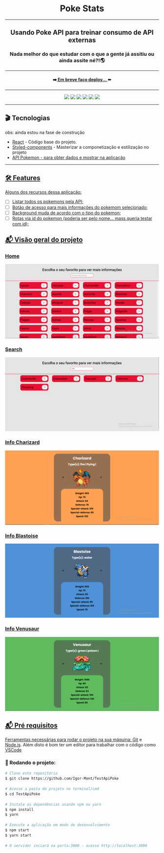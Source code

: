 <div align="center">
  <h1>Poke Stats</h1>
</div>
<hr/>

<h2 align="center" >Usando Poke API para treinar consumo de API externas</h2>
<h3 align="center">Nada melhor do que estudar com o que a gente já assitiu ou ainda assite né?!🌎</h3>
<hr />

<h4 align="center">➡️<a target="_blank" href=""> Em breve faço deploy... </a>⬅️</h4>
<hr/>

<div align="center">
<img src="https://img.shields.io/badge/npm-7.19.1-green" />
<img src="https://img.shields.io/badge/API-POKE-red" />
<img src="https://img.shields.io/badge/typescript-3.1.2-blue" />
<img src="https://img.shields.io/badge/node-14.17.1-green" />
<img src="https://img.shields.io/badge/react-17.0.2-9cf" />
<img src="https://img.shields.io/badge/styledComponents-5.2.3-9cf" />
</div>
<hr/>

<h2> 🎬 Tecnologias</h2>
  <p>obs: ainda estou na fase de construção</p>
 
<ul>
  <li><a target="_blank" href="https://reactjs.org/" >React</a> - Código base do projeto.</li>
  <li><a target="_blank" href="https://styled-components.com/" >Styled-components</a> - Masterizar a componetização e estilização no projeto</li>
  <li><a target="_blank" href="https://pokeapi.co/" >API Pokemon - para obter dados e mostrar na aplicação</li>
</ul>
<hr/>

<h2> 🛠 Features</h2>

<p>Alguns dos recursos dessa aplicação:</p>

-   [ ] Listar todos os pokemons pela API;
-   [ ] Botão de acesso para mais informações do pokemom selecionado;
-   [ ] Background muda de acordo com o tipo do pokemon;
-   [ ] Rotas via id do pokemon (poderia ser pelo nome... mass queria testar com id);

<h2> 📬 Visão geral do projeto</h2>

<h3>Home</h3>
<img src="./screenshots/home.png" />
<h3>Search</h3>
<img src="./screenshots/search.png" />
<h3>Info Charizard</h3>
<img src="./screenshots/info.png" />
<h3>Info Blastoise</h3>
<img src="./screenshots/info2.png" />
<h3>Info Venusaur</h3>
<img src="./screenshots/info3.png" />

<h2> 📬 Pré requisitos</h2>

Ferramentas necessárias para rodar o projeto na sua máquina:
[Git](https://git-scm.com) e [Node.js](https://nodejs.org/en/). 
Além disto é bom ter um editor para trabalhar com o código como [VSCode](https://code.visualstudio.com/)

<h3> 🚩 Rodando o projeto:</h3>

```bash
# Clone este repositório
$ git clone https://github.com/Igor-Mont/TestApiPoke

# Acesse a pasta do projeto no terminal/cmd
$ cd TestApiPoke

# Instale as dependências usando npm ou yarn
$ npm install
$ yarn

# Execute a aplicação em modo de desenvolvimento
$ npm start
$ yarn start

# O servidor inciará na porta:3000 - acesse http://localhost:3000
```

<!-- <h3>Deploy feito na <a href="https://vercel.com/new?utm_source=github&utm_medium=readme&utm_campaign=next-example">Vercel</a> 🖤</h3> -->

